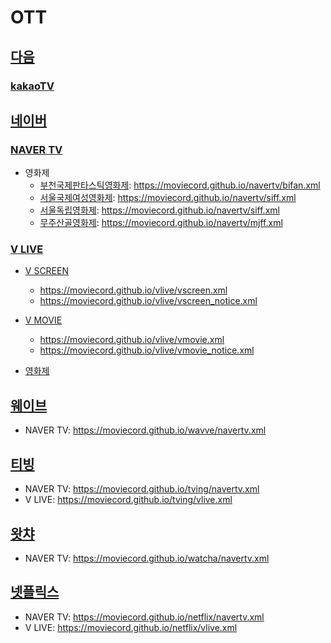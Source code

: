 # OTT

## [다음](https://github.com/MOVIECORD/daum)
### [kakaoTV](https://github.com/MOVIECORD/kakaotv)

## [네이버](https://github.com/MOVIECORD/naver) 
### [NAVER TV](https://github.com/MOVIECORD/navertv)  
- 영화제
  - [부천국제판타스틱영화제](https://tv.naver.com/bifanofficial/clips): https://moviecord.github.io/navertv/bifan.xml
  - [서울국제여성영화제](https://tv.naver.com/siwff/clips): https://moviecord.github.io/navertv/siff.xml
  - [서울독립영화제](https://tv.naver.com/siff/clips): https://moviecord.github.io/navertv/siff.xml
  - [무주산골영화제](https://tv.naver.com/mjff/clips): https://moviecord.github.io/navertv/mjff.xml
  
### [V LIVE](https://github.com/MOVIECORD/vlive)
- [V SCREEN](https://vlive.tv/channel/C956BB)
  - https://moviecord.github.io/vlive/vscreen.xml
  - https://moviecord.github.io/vlive/vscreen_notice.xml

- [V MOVIE](https://vlive.tv/channel/FA1A3)
  - https://moviecord.github.io/vlive/vmovie.xml
  - https://moviecord.github.io/vlive/vmovie_notice.xml
- [영화제](https://github.com/MOVIECORD/film-fest)

## [웨이브](https://github.com/MOVIECORD/wavve)
- NAVER TV: https://moviecord.github.io/wavve/navertv.xml

## [티빙](https://github.com/MOVIECORD/tving)
- NAVER TV: https://moviecord.github.io/tving/navertv.xml
- V LIVE: https://moviecord.github.io/tving/vlive.xml

## [왓챠](https://github.com/MOVIECORD/watcha)
- NAVER TV: https://moviecord.github.io/watcha/navertv.xml

## [넷플릭스](https://github.com/MOVIECORD/netflix)
- NAVER TV: https://moviecord.github.io/netflix/navertv.xml
- V LIVE: https://moviecord.github.io/netflix/vlive.xml
